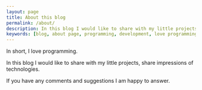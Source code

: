 ```yaml
---
layout: page
title: About this blog
permalink: /about/
description: In this blog I would like to share with my little projects, share impressions of technologies.
keywords: [blog, about page, programming, development, love programming, technologies]
---
```


In short, I love programming.

In this blog I would like to share with my little projects, share impressions of technologies.

If you have any comments and suggestions I am happy to answer.
